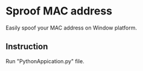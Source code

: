 # Sproof MAC address
Easily spoof your MAC address on Window platform.
## Instruction
Run "PythonAppication.py" file.
